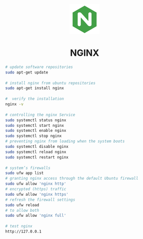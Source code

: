 <div align="center">
  <a href="https://www.nginx.com/">
    <img alt="nginx" src="../logos/nginx.png"/>
  </a>
  <h1>NGINX</h1>
</div>

```sh
# update software repositories
sudo apt-get update

# install nginx from ubuntu repositories
sudo apt-get install nginx

#  verify the installation
nginx -v

# controlling the nginx Service
sudo systemctl status nginx
sudo systemctl start nginx
sudo systemctl enable nginx
sudo systemctl stop nginx
# preventing nginx from loading when the system boots
sudo systemctl disable nginx
sudo systemctl reload nginx
sudo systemctl restart nginx

# system’s firewalls
sudo ufw app list
# granting nginx access through the default Ubuntu firewall
sudo ufw allow 'nginx http'
# encrypted (https) traffic
sudo ufw allow 'nginx https'
# refresh the firewall settings
sudo ufw reload
# to allow both
sudo ufw allow 'nginx full'

# test nginx
http://127.0.0.1
```
